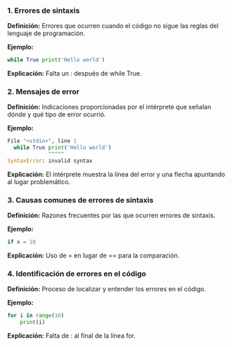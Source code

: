 ### 1. Errores de sintaxis

**Definición:** Errores que ocurren cuando el código no sigue las reglas del lenguaje de programación.

**Ejemplo:**

```python
while True print('Hello world')
```

**Explicación:** Falta un : después de while True.

### 2. Mensajes de error

**Definición:** Indicaciones proporcionadas por el intérprete que señalan dónde y qué tipo de error ocurrió.

**Ejemplo:**

```python
File "<stdin>", line 1
  while True print('Hello world')
             ^^^^^
SyntaxError: invalid syntax
```

**Explicación:** El intérprete muestra la línea del error y una flecha apuntando al lugar problemático.

### 3. Causas comunes de errores de sintaxis

**Definición:** Razones frecuentes por las que ocurren errores de sintaxis.

**Ejemplo:**

```python
if x = 10
```

**Explicación:** Uso de = en lugar de == para la comparación.

### 4. Identificación de errores en el código

**Definición:** Proceso de localizar y entender los errores en el código.

**Ejemplo:**

```python
for i in range(10)
    print(i)
```

**Explicación:** Falta de : al final de la línea for.
